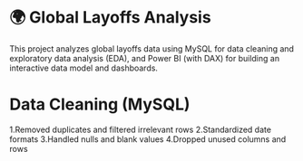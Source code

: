 # 🌍 Global Layoffs Analysis
This project analyzes global layoffs data using MySQL for data cleaning and exploratory data analysis (EDA), and Power BI (with DAX) for building an interactive data model and dashboards.

# Data Cleaning (MySQL)
1.Removed duplicates and filtered irrelevant rows
2.Standardized date formats
3.Handled nulls and blank values
4.Dropped unused columns and rows
